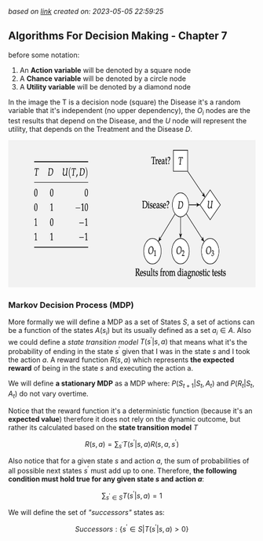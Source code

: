 
*based on [link][1]*
*created on: 2023-05-05 22:59:25*
## Algorithms For Decision Making -  Chapter 7 

before some notation:
1. An **Action variable**  will be denoted by a square node 
2. A **Chance variable** will be denoted by a circle node 
3. A **Utility variable** will be denoted by a diamond node 

In the image the T is a decision node (square) the Disease it's a random variable that it's independent (no upper dependency), the $O_i$ nodes are the test results that depend on the Disease, and the $U$ node will represent the utility, that depends on the Treatment and the Disease $D$. 

<img src="img_adfm/afdm_7_1.png" style='height:300px;'>

### Markov Decision Process (MDP)

More formally we will define a MDP as a set of States $S$, a set of actions can be a function of the states $A(s_{i})$ but its usually defined as a set $a_{i} \in A$. Also we could define a _state transition model_ $T(s^{\prime}| s,a)$ that means what it's the probability of ending in the state $s^{\prime}$ given that I was in the state $s$ and I took the action $a$. A reward function $R(s,a)$ which represents **the expected reward** of being in the state $s$ and executing the action a. 

We will define **a stationary MDP** as a MDP where:
$P(S_{t+1}|S_{t}, A_{t})$ and $P(R_{t}|S_{t}, A_{t})$ do not vary overtime. 

Notice that the reward function it's a deterministic function (because it's an **expected value**) therefore it does not rely on the dynamic outcome, but rather its calculated based on the **state transition model** $T$

$$R(s,a) = \sum_{s^{\prime}}{T(s^{\prime}|s,a)R(s,a,s^{\prime})}$$

Also notice that for a given state $s$ and action $a$, the sum of probabilities of all possible next states $s^{\prime}$ must add up to one. Therefore, **the following condition must hold true for any given state $s$ and action $a$**:

$$\sum_{s^{\prime} \in S} T(s^{\prime}|s,a) = 1$$

We will define the set of _"successors"_ states as:

$$ Successors: \{ s^{\prime} \in S| T(s^{\prime}|s,a)>0 \}$$



 
[//]: <> (References)
[1]: <https://algorithmsbook.com/files/dm.pdf>

[//]: <> (Some snippets)
[//]: # (add an image <img src="" style='height:400px;'>)
